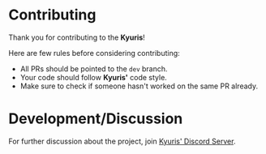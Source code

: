 # Contributing

Thank you for contributing to the **Kyuris**!

Here are few rules before considering contributing:

- All PRs should be pointed to the `dev` branch.
- Your code should follow **Kyuris'** code style.
- Make sure to check if someone hasn't worked on the same PR already.

# Development/Discussion

For further discussion about the project, join [Kyuris' Discord Server](https://discord.gg/78RyqJK).